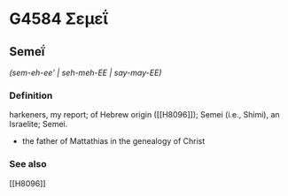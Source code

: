 # G4584 Σεμεΐ

## Semeḯ

_(sem-eh-ee' | seh-meh-EE | say-may-EE)_

### Definition

harkeners, my report; of Hebrew origin ([[H8096]]); Semei (i.e., Shimi), an Israelite; Semei.

- the father of Mattathias in the genealogy of Christ

### See also

[[H8096]]

